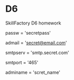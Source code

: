 # D6
SkillFactory D6 homework


passw = 'secretpass'

admail = 'secret@email.com'

smtpserv = 'smtp.secret.com'

smtport = '465'

adminame = 'scret_name'

